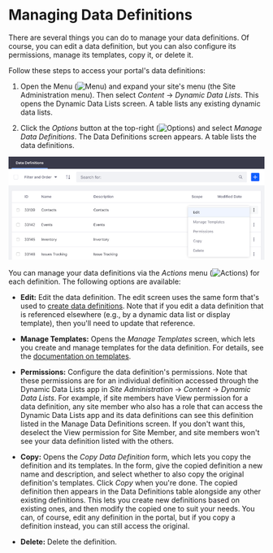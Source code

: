 # Managing Data Definitions [](id=managing-data-definitions)

There are several things you can do to manage your data definitions. Of course, 
you can edit a data definition, but you can also configure its permissions, 
manage its templates, copy it, or delete it. 

Follow these steps to access your portal's data definitions: 

1.  Open the Menu 
    (![Menu](../../../images/icon-menu.png)) 
    and expand your site's menu (the Site Administration menu). Then select 
    *Content* &rarr; *Dynamic Data Lists*. This opens the Dynamic Data Lists 
    screen. A table lists any existing dynamic data lists. 

2.  Click the *Options* button at the top-right 
    (![Options](../../../images/icon-options.png)) 
    and select *Manage Data Definitions*. The Data Definitions screen appears. A 
    table lists the data definitions. 

![Figure 1: You can copy an existing data definition, manage its templates, and more.](../../../images/ddl-definitions-actions.png)

You can manage your data definitions via the *Actions* menu 
(![Actions](../../../images/icon-actions.png)) 
for each definition. The following options are available: 

-   **Edit:** Edit the data definition. The edit screen uses the same form 
    that's used to 
    [create data definitions](/discover/portal/-/knowledge_base/7-1/creating-data-definitions). 
    Note that if you edit a data definition that is referenced elsewhere (e.g., 
    by a dynamic data list or display template), then you'll need to update that 
    reference. 

-   **Manage Templates:** Opens the *Manage Templates* screen, which lets you 
    create and manage templates for the data definition. For details, see the 
    [documentation on templates](/discover/portal/-/knowledge_base/7-1/using-templates-to-display-forms-and-lists). 

-   **Permissions:** Configure the data definition's permissions. Note that 
    these permissions are for an individual definition accessed through the 
    Dynamic Data Lists app in *Site Administration* &rarr; *Content* &rarr; 
    *Dynamic Data Lists*. For example, if site members have View permission for 
    a data definition, any site member who also has a role that can access the 
    Dynamic Data Lists app and its data definitions can see this definition 
    listed in the Manage Data Definitions screen. If you don't want this, 
    deselect the View permission for Site Member, and site members won't see 
    your data definition listed with the others. 

-   **Copy:** Opens the *Copy Data Definition* form, which lets you copy the 
    definition and its templates. In the form, give the copied definition a new 
    name and description, and select whether to also copy the original 
    definition's templates. Click *Copy* when you're done. The copied definition 
    then appears in the Data Definitions table alongside any other existing 
    definitions. This lets you create new definitions based on existing ones, 
    and then modify the copied one to suit your needs. You can, of course, edit 
    any definition in the portal, but if you copy a definition instead, you can 
    still access the original. 

-   **Delete:** Delete the definition. 
